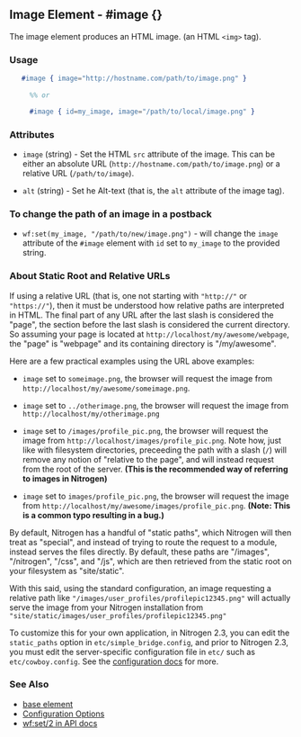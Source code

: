 

## Image Element - #image {}

   The image element produces an HTML image. (an HTML `<img>` tag).

### Usage

```erlang
   #image { image="http://hostname.com/path/to/image.png" }
	 
	 %% or 

	 #image { id=my_image, image="/path/to/local/image.png" }

```

### Attributes

   * `image` (string) - Set the HTML `src` attribute of the image. This can
    be either an absolute URL (`http://hostname.com/path/to/image.png`) or a
    relative URL (`/path/to/image`).

   * `alt` (string) - Set he Alt-text (that is, the `alt` attribute of the
	  image tag).

### To change the path of an image in a postback

 *  `wf:set(my_image, "/path/to/new/image.png")` - will change the `image`
	   attribute of the `#image` element with `id` set to `my_image` to the
	   provided string.

### About Static Root and Relative URLs

   If using a relative URL (that is, one not starting with `"http://"` or
   `"https://"`), then it must be understood how relative paths are interpreted
   in HTML.  The final part of any URL after the last slash is considered the
   "page", the section before the last slash is considered the current
   directory. So assuming your page is located at
   `http://localhost/my/awesome/webpage`, the "page" is "webpage" and its
   containing directory is "/my/awesome".
   
   Here are a few practical examples using the URL above examples:
 *  `image` set to `someimage.png`, the browser will request the image
     from `http://localhost/my/awesome/someimage.png`.

 *  `image` set to `../otherimage.png`, the browser will request the image
     from `http://localhost/my/otherimage.png`

 *  `image` set to `/images/profile_pic.png`, the browser will request the
     image from `http://localhost/images/profile_pic.png`. Note how, just like
     with filesystem directories, preceeding the path with a slash (`/`) will
     remove any notion of "relative to the page", and will instead request from
     the root of the server. **(This is the recommended way of referring to
     images in Nitrogen)**

 *  `image` set to `images/profile_pic.png`, the browser will request the
     image from `http://localhost/my/awesome/images/profile_pic.png`. **(Note:
     This is a common typo resulting in a bug.)**

   By default, Nitrogen has a handful of "static paths", which Nitrogen will
   then treat as "special", and instead of trying to route the request to a
   module, instead serves the files directly.  By default, these paths are
   "/images", "/nitrogen", "/css", and "/js", which are then retrieved from the
   static root on your filesystem as "site/static". 

   With this said, using the standard configuration, an image requesting a
   relative path like `"/images/user_profiles/profilepic12345.png"` will
   actually serve the image from your Nitrogen installation from
   `"site/static/images/user_profiles/profilepic12345.png"`

   To customize this for your own application, in Nitrogen 2.3, you can
   edit the `static_paths` option in `etc/simple_bridge.config`, and prior to
   Nitrogen 2.3, you must edit the server-specific configuration file in `etc/`
   such as `etc/cowboy.config`. See the [configuration docs](config.html) for more.

### See Also

 *  [base element](./base.html)
 *  [Configuration Options](config.html)
 *  [wf:set/2 in API docs](../api.html#sec-2)
